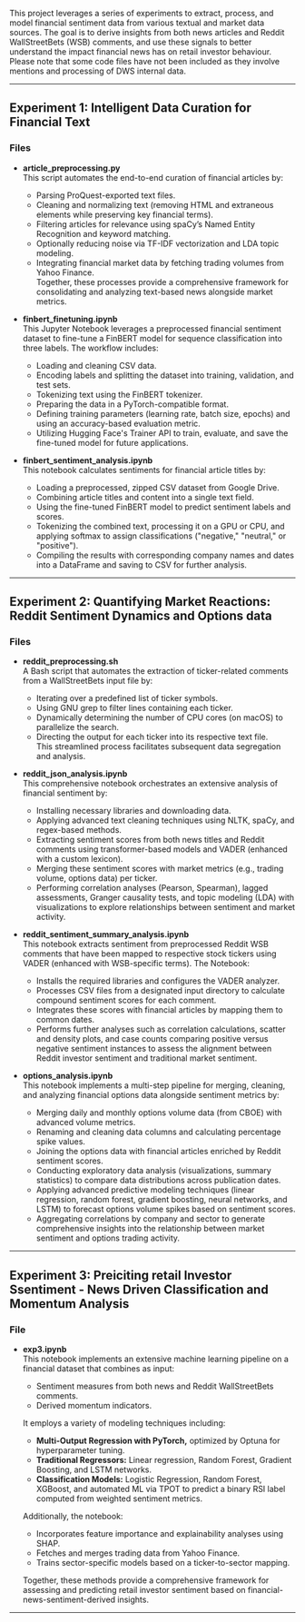

This project leverages a series of experiments to extract, process, and model financial sentiment data from various textual and market data sources. The goal is to derive insights from both news articles and Reddit WallStreetBets (WSB) comments, and use these signals to better understand the impact financial news has on retail investor behaviour. Please note that some code files have not been included as they involve mentions and processing of DWS internal data. 

---

## Experiment 1: Intelligent Data Curation for Financial Text

### Files

- **article_preprocessing.py**  
  This script automates the end-to-end curation of financial articles by:
  - Parsing ProQuest-exported text files.
  - Cleaning and normalizing text (removing HTML and extraneous elements while preserving key financial terms).
  - Filtering articles for relevance using spaCy’s Named Entity Recognition and keyword matching.
  - Optionally reducing noise via TF-IDF vectorization and LDA topic modeling.
  - Integrating financial market data by fetching trading volumes from Yahoo Finance.  
  Together, these processes provide a comprehensive framework for consolidating and analyzing text-based news alongside market metrics.

- **finbert_finetuning.ipynb**  
  This Jupyter Notebook leverages a preprocessed financial sentiment dataset to fine-tune a FinBERT model for sequence classification into three labels. The workflow includes:
  - Loading and cleaning CSV data.
  - Encoding labels and splitting the dataset into training, validation, and test sets.
  - Tokenizing text using the FinBERT tokenizer.
  - Preparing the data in a PyTorch-compatible format.
  - Defining training parameters (learning rate, batch size, epochs) and using an accuracy-based evaluation metric.
  - Utilizing Hugging Face's Trainer API to train, evaluate, and save the fine-tuned model for future applications.

- **finbert_sentiment_analysis.ipynb**  
  This notebook calculates sentiments for financial article titles by:
  - Loading a preprocessed, zipped CSV dataset from Google Drive.
  - Combining article titles and content into a single text field.
  - Using the fine-tuned FinBERT model to predict sentiment labels and scores.
  - Tokenizing the combined text, processing it on a GPU or CPU, and applying softmax to assign classifications ("negative," "neutral," or "positive").
  - Compiling the results with corresponding company names and dates into a DataFrame and saving to CSV for further analysis.

---

## Experiment 2: Quantifying Market Reactions: Reddit Sentiment Dynamics and Options data

### Files

- **reddit_preprocessing.sh**  
  A Bash script that automates the extraction of ticker-related comments from a WallStreetBets input file by:
  - Iterating over a predefined list of ticker symbols.
  - Using GNU grep to filter lines containing each ticker.
  - Dynamically determining the number of CPU cores (on macOS) to parallelize the search.
  - Directing the output for each ticker into its respective text file.  
  This streamlined process facilitates subsequent data segregation and analysis.

- **reddit_json_analysis.ipynb**  
  This comprehensive notebook orchestrates an extensive analysis of financial sentiment by:
  - Installing necessary libraries and downloading data.
  - Applying advanced text cleaning techniques using NLTK, spaCy, and regex-based methods.
  - Extracting sentiment scores from both news titles and Reddit comments using transformer-based models and VADER (enhanced with a custom lexicon).
  - Merging these sentiment scores with market metrics (e.g., trading volume, options data) per ticker.
  - Performing correlation analyses (Pearson, Spearman), lagged assessments, Granger causality tests, and topic modeling (LDA) with visualizations to explore relationships between sentiment and market activity.

- **reddit_sentiment_summary_analysis.ipynb**  
  This notebook extracts sentiment from preprocessed Reddit WSB comments that have been mapped to respective stock tickers using VADER (enhanced with WSB-specific terms). The Notebook:
  - Installs the required libraries and configures the VADER analyzer.
  - Processes CSV files from a designated input directory to calculate compound sentiment scores for each comment.
  - Integrates these scores with financial articles by mapping them to common dates.
  - Performs further analyses such as correlation calculations, scatter and density plots, and case counts comparing positive versus negative sentiment instances to assess the alignment between Reddit investor sentiment and traditional market sentiment.

- **options_analysis.ipynb**  
  This notebook implements a multi-step pipeline for merging, cleaning, and analyzing financial options data alongside sentiment metrics by:
  - Merging daily and monthly options volume data (from CBOE) with advanced volume metrics.
  - Renaming and cleaning data columns and calculating percentage spike values.
  - Joining the options data with financial articles enriched by Reddit sentiment scores.
  - Conducting exploratory data analysis (visualizations, summary statistics) to compare data distributions across publication dates.
  - Applying advanced predictive modeling techniques (linear regression, random forest, gradient boosting, neural networks, and LSTM) to forecast options volume spikes based on sentiment scores.
  - Aggregating correlations by company and sector to generate comprehensive insights into the relationship between market sentiment and options trading activity.

---

## Experiment 3: Preiciting retail Investor Ssentiment - News Driven Classification and Momentum Analysis 

### File

- **exp3.ipynb**  
  This notebook implements an extensive machine learning pipeline on a financial dataset that combines as input:
  - Sentiment measures from both news and Reddit WallStreetBets comments.
  - Derived momentum indicators.
  
  It employs a variety of modeling techniques including:
  - **Multi-Output Regression with PyTorch,** optimized by Optuna for hyperparameter tuning.
  - **Traditional Regressors:** Linear regression, Random Forest, Gradient Boosting, and LSTM networks.
  - **Classification Models:** Logistic Regression, Random Forest, XGBoost, and automated ML via TPOT to predict a binary RSI label computed from weighted sentiment metrics.
  
  Additionally, the notebook:
  - Incorporates feature importance and explainability analyses using SHAP.
  - Fetches and merges trading data from Yahoo Finance.
  - Trains sector-specific models based on a ticker-to-sector mapping.
  
  Together, these methods provide a comprehensive framework for assessing and predicting retail investor sentiment based on financial-news-sentiment-derived insights.

---


